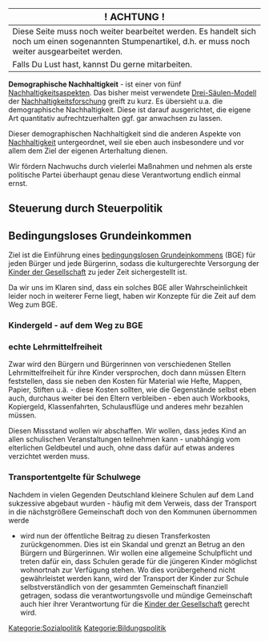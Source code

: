 | <big>! ACHTUNG !</big>                                                                                                                                   |
|----------------------------------------------------------------------------------------------------------------------------------------------------------|
| Diese Seite muss noch weiter bearbeitet werden. Es handelt sich noch um einen sogenannten Stumpenartikel, d.h. er muss noch weiter ausgearbeitet werden. |
| Falls Du Lust hast, kannst Du gerne mitarbeiten.                                                                                                         |

**Demographische Nachhaltigkeit** - ist einer von fünf
[Nachhaltigkeitsaspekten](/wiki/Nachhaltigkeit "wikilink"). Das bisher meist
verwendete
[Drei-Säulen-Modell](https://de.wikipedia.org/wiki/Drei-S%C3%A4ulen-Modell_%28Nachhaltigkeit%29)
der
[Nachhaltigkeitsforschung](https://de.wikipedia.org/wiki/Nachhaltigkeitswissenschaft)
greift zu kurz. Es übersieht u.a. die demographische Nachhaltigkeit.
Diese ist darauf ausgerichtet, die eigene Art quantitativ
aufrechtzuerhalten ggf. gar anwachsen zu lassen.

Dieser demographischen Nachhaltigkeit sind die anderen Aspekte von
[Nachhaltigkeit](/wiki/Nachhaltigkeit "wikilink") untergeordnet, weil sie eben
auch insbesondere und vor allem dem Ziel der eigenen Arterhaltung
dienen.

Wir fördern Nachwuchs durch vielerlei Maßnahmen und nehmen als erste
politische Partei überhaupt genau diese Verantwortung endlich einmal
ernst.

Steuerung durch Steuerpolitik
-----------------------------

Bedingungsloses Grundeinkommen
------------------------------

Ziel ist die Einführung eines [bedingungslosen
Grundeinkommens](/wiki/Bedingungsloses_Grundeinkommen "wikilink") (BGE) für
jeden Bürger und jede Bürgerinn, sodass die kulturgerechte Versorgung
der [Kinder der Gesellschaft](/wiki/Kinder_der_Gesellschaft "wikilink") zu
jeder Zeit sichergestellt ist.

Da wir uns im Klaren sind, dass ein solches BGE aller Wahrscheinlichkeit
leider noch in weiterer Ferne liegt, haben wir Konzepte für die Zeit auf
dem Weg zum BGE.

### Kindergeld - auf dem Weg zu BGE

### echte Lehrmittelfreiheit

Zwar wird den Bürgern und Bürgerinnen von verschiedenen Stellen
Lehrmittelfreiheit für ihre Kinder versprochen, doch dann müssen Eltern
feststellen, dass sie neben den Kosten für Material wie Hefte, Mappen,
Papier, Stiften u.ä. - diese Kosten sollten, wie die Gegenstände selbst
eben auch, durchaus weiter bei den Eltern verbleiben - eben auch
Workbooks, Kopiergeld, Klassenfahrten, Schulausflüge und anderes mehr
bezahlen müssen.

Diesen Missstand wollen wir abschaffen. Wir wollen, dass jedes Kind an
allen schulischen Veranstaltungen teilnehmen kann - unabhängig vom
elterlichen Geldbeutel und auch, ohne dass dafür auf etwas anderes
verzichtet werden muss.

### Transportentgelte für Schulwege

Nachdem in vielen Gegenden Deutschland kleinere Schulen auf dem Land
sukzessive abgebaut wurden - häufig mit dem Verweis, dass der Transport
in die nächstgrößere Gemeinschaft doch von den Kommunen übernommen werde
- wird nun der öffentliche Beitrag zu diesen Transferkosten
zurückgenommen. Dies ist ein Skandal und grenzt an Betrug an den Bürgern
und Bürgerinnen. Wir wollen eine allgemeine Schulpflicht und treten
dafür ein, dass Schulen gerade für die jüngeren Kinder möglichst
wohnortnah zur Verfügung stehen. Wo dies vorübergehend nicht
gewährleistet werden kann, wird der Transport der Kinder zur Schule
selbstverständlich von der gesammten Gemeinschaft finanziell getragen,
sodass die verantwortungsvolle und mündige Gemeinschaft auch hier ihrer
Verantwortung für die [Kinder der
Gesellschaft](/wiki/Kinder_der_Gesellschaft "wikilink") gerecht wird.

[Kategorie:Sozialpolitik](/wiki/Kategorie:Sozialpolitik "wikilink")
[Kategorie:Bildungspolitik](/wiki/Kategorie:Bildungspolitik "wikilink")
